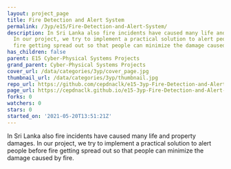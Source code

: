 ```yaml
---
layout: project_page
title: Fire Detection and Alert System
permalink: /3yp/e15/Fire-Detection-and-Alert-System/
description: In Sri Lanka also fire incidents have caused many life and property damages.
  In our project, we try to implement a practical solution to alert people before
  fire getting spread out so that people can minimize the damage caused by fire.
has_children: false
parent: E15 Cyber-Physical Systems Projects
grand_parent: Cyber-Physical Systems Projects
cover_url: /data/categories/3yp/cover_page.jpg
thumbnail_url: /data/categories/3yp/thumbnail.jpg
repo_url: https://github.com/cepdnaclk/e15-3yp-Fire-Detection-and-Alert-System
page_url: https://cepdnaclk.github.io/e15-3yp-Fire-Detection-and-Alert-System
forks: 0
watchers: 0
stars: 0
started_on: '2021-05-20T13:51:21Z'
---
```


In Sri Lanka also fire incidents have caused many life and property damages. In our project, we try to implement a practical solution to alert people before fire getting spread out so that people can minimize the damage caused by fire.